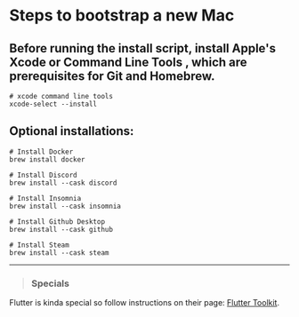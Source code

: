 # Steps to bootstrap a new Mac

## Before running the install script, install Apple's Xcode or Command Line Tools , which are prerequisites for Git and Homebrew.

```
# xcode command line tools
xcode-select --install
```

## Optional installations:

```
# Install Docker
brew install docker

# Install Discord
brew install --cask discord

# Install Insomnia
brew install --cask insomnia

# Install Github Desktop
brew install --cask github

# Install Steam
brew install --cask steam
```

---

> ### Specials

Flutter is kinda special so follow instructions on their page: [Flutter Toolkit](https://docs.flutter.dev/get-started/install/macos/).

